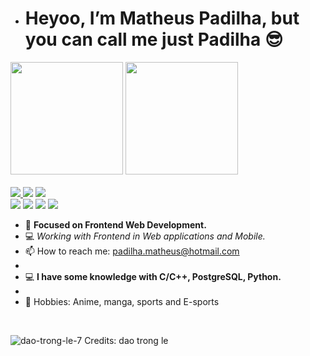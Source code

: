 - <h1> Heyoo, I’m Matheus Padilha, but you can call me just Padilha 😎 </h1>

<div>
  <img height ="180em" src="https://github-readme-stats.vercel.app/api?username=padilha1&show_icons=true&theme=radical"/>
  <img height="180em" margin-right="5em" src="https://github-readme-stats.vercel.app/api/top-langs/?username=padilha1&layout=compact&langs_count16&theme=radical"/>
</div><br>

<div>
  <a href="https://www.instagram.com/matheus.padilha/" target="_blank"><img src="https://img.shields.io/badge/Instagram-E4405F?style=for-the-badge&logo=instagram&logoColor=white">   </a>
  <a href="https://www.linkedin.com/in/matheus-padilha-rodrigues-27bb181b6/" target="_blank"><img src="https://img.shields.io/badge/LinkedIn-0077B5?style=for-the-badge&logo=linkedin&logoColor=white"></a>
  <a href="https://www.youtube.com/channel/UCqqk4rwWBG9_nE7PHgDaoFQ" target="_blank"><img src="https://img.shields.io/badge/YouTube-FF0000?style=for-the-badge&logo=youtube&logoColor=white"></a> </br>
  <img src="https://img.shields.io/badge/TypeScript-007ACC?style=for-the-badge&logo=typescript&logoColor=white">
  <img src="https://img.shields.io/badge/HTML5-E34F26?style=for-the-badge&logo=html5&logoColor=white">
  <img src="https://img.shields.io/badge/React-20232A?style=for-the-badge&logo=react&logoColor=61DAFB">
  <img src="https://img.shields.io/badge/Javascript-20232A?style=for-the-badge&logo=javascript">
</div>



- 🌱 **Focused on Frontend Web Development.**
- 💻 *Working with Frontend in Web applications and Mobile.*
- 📫 How to reach me: padilha.matheus@hotmail.com 
- 
- 💻 **I have some knowledge with C/C++, PostgreSQL, Python.**
- 
- 🎨 Hobbies: Anime, manga, sports and E-sports 
<br>



![dao-trong-le-7](https://user-images.githubusercontent.com/82119551/150678716-ca994980-3ab9-4995-b5cf-2372dc345bbe.jpg)
Credits: dao trong le
